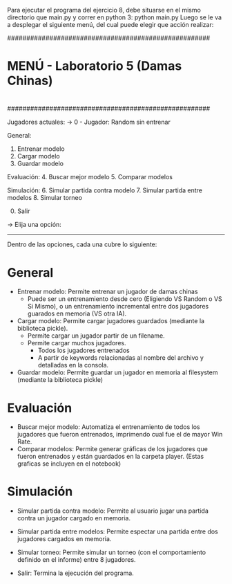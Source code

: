 Para ejecutar el programa del ejercicio 8, debe situarse en el mismo directorio que main.py y correr en python 3:
python main.py
Luego se le va a desplegar el siguiente menú, del cual puede elegir que acción realizar:

#####################################################
#                                                   #
#        MENÚ - Laboratorio 5 (Damas Chinas)        #
#                                                   #
#####################################################

Jugadores actuales:
-> 0 - Jugador: Random sin entrenar

General:
1. Entrenar modelo
2. Cargar modelo
3. Guardar modelo

Evaluación:
4. Buscar mejor modelo
5. Comparar modelos

Simulación:
6. Simular partida contra modelo
7. Simular partida entre modelos
8. Simular torneo

0. Salir

-> Elija una opción:

--------------------------------------------------------------------------------------------------------

Dentro de las opciones, cada una cubre lo siguiente:
# General
- Entrenar modelo: Permite entrenar un jugador de damas chinas
    - Puede ser un entrenamiento desde cero (Eligiendo VS Random o VS Si Mismo), o un entrenamiento incremental entre dos jugadores guarados en memoria (VS otra IA).
- Cargar modelo: Permite cargar jugadores guardados (mediante la biblioteca pickle).
    - Permite cargar un jugador partir de un filename.
    - Permite cargar muchos jugadores.
        - Todos los jugadores entrenados
        - A partir de keywords relacionadas al nombre del archivo y detalladas en la consola.
- Guardar modelo: Permite guardar un jugador en memoria al filesystem (mediante la biblioteca pickle)

# Evaluación
- Buscar mejor modelo: Automatiza el entrenamiento de todos los jugadores que fueron entrenados, imprimendo cual fue el de mayor Win Rate.
- Comparar modelos: Permite generar gráficas de los jugadores que fueron entrenados y están guardados en la carpeta player. (Estas graficas se incluyen en el notebook)

# Simulación
- Simular partida contra modelo: Permite al usuario jugar una partida contra un jugador cargado en memoria.
- Simular partida entre modelos: Permite espectar una partida entre dos jugadores cargados en memoria.
- Simular torneo: Permite simular un torneo (con el comportamiento definido en el informe) entre 8 jugadores.

- Salir: Termina la ejecución del programa.
